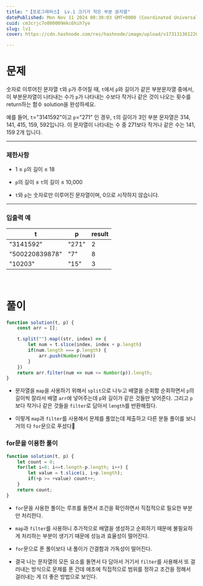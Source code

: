```yaml
---
title: "【프로그래머스】 Lv.1 크기가 작은 부분 문자열"
datePublished: Mon Nov 11 2024 08:30:03 GMT+0000 (Coordinated Universal Time)
cuid: cm3crjc7o000009mkc6hih7ye
slug: lv1
cover: https://cdn.hashnode.com/res/hashnode/image/upload/v1731313612280/b865f950-4333-47d1-94ac-f3676cbd0300.png

---
```


# 문제

숫자로 이루어진 문자열 `t`와 `p`가 주어질 때, `t`에서 `p`와 길이가 같은 부분문자열 중에서, 이 부분문자열이 나타내는 수가 `p`가 나타내는 수보다 작거나 같은 것이 나오는 횟수를 return하는 함수 solution을 완성하세요.

예를 들어, `t`\="3141592"이고 `p`\="271" 인 경우, `t`의 길이가 3인 부분 문자열은 314, 141, 415, 159, 592입니다. 이 문자열이 나타내는 수 중 271보다 작거나 같은 수는 141, 159 2개 입니다.

---

### 제한사항

* 1 ≤ `p`의 길이 ≤ 18
    
* `p`의 길이 ≤ `t`의 길이 ≤ 10,000
    
* `t`와 `p`는 숫자로만 이루어진 문자열이며, 0으로 시작하지 않습니다.
    

---

### 입출력 예

| t | p | result |
| --- | --- | --- |
| "3141592" | "271" | 2 |
| "500220839878" | "7" | 8 |
| "10203" | "15" | 3 |

ㅤ

# 풀이

```jsx
function solution(t, p) {
    const arr = [];

    t.split("").map((str, index) => {
        let num = t.slice(index, index + p.length)
        if(num.length === p.length) {
            arr.push(Number(num))
        }
    })
    return arr.filter(num => num <= Number(p)).length;
}
```

* 문자열을 `map`을 사용하기 위해서 `split`으로 나누고 배열을 순회함 순회하면서 `p`의 길이씩 잘라서 배열 `arr`에 넣어주는데 `p`와 길이가 같은 것들만 넣어준다. 그리고 `p`보다 작거나 같은 것들을 `filter`로 담아서 `length`를 반환해줬다.
    
* 이렇게 `map`과 `filter`를 사용해서 문제를 풀었는데 제출하고 다른 분들 풀이를 보니 거의 다 `for`문으로 푸셨다🥹
    

### for문을 이용한 풀이

```jsx
function solution(t, p) {
    let count = 0;
    for(let i=0; i<=t.length-p.length; i++) {
        let value = t.slice(i, i+p.length);
        if(+p >= +value) count++;
    }
    return count;
}
```

* `for`문을 사용한 풀이는 루프를 돌면서 조건을 확인하면서 직접적으로 필요한 부분만 처리한다.
    
* `map`과 `filter`를 사용하니 추가적으로 배열을 생성하고 순회하기 때문에 불필요하게 처리하는 부분이 생기기 때문에 성능과 효율성이 떨어진다.
    
* `for`문으로 푼 풀이보다 내 풀이가 간결함과 가독성이 떨어진다.
    
* 결국 나는 문자열의 모든 요소를 돌면서 다 담아서 거기서 `filter`를 사용해서 또 걸러내는 방식으로 문제를 푼 건데 애초에 직접적으로 범위를 정하고 조건을 정해서 걸러내는 게 더 좋은 방법으로 보인다.
    

ㅤ